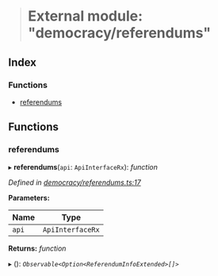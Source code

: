 > # External module: "democracy/referendums"

## Index

### Functions

* [referendums](_democracy_referendums_.md#referendums)

## Functions

###  referendums

▸ **referendums**(`api`: `ApiInterfaceRx`): *function*

*Defined in [democracy/referendums.ts:17](https://github.com/polkadot-js/api/blob/fbd6bf1/packages/api-derive/src/democracy/referendums.ts#L17)*

**Parameters:**

Name | Type |
------ | ------ |
`api` | `ApiInterfaceRx` |

**Returns:** *function*

▸ (): *`Observable<Option<ReferendumInfoExtended>[]>`*